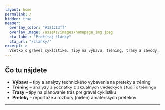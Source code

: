 ```yaml
---
layout: home
permalink: /
hidden: true
header:
  overlay_color: "#121213ff"
  overlay_image: /assets/images/homepage_img.jpeg
  cta_label: "Prečítaj články"
  cta_url: "/clanky/"
excerpt: >
  Všetko o gravel cyklistike. Tipy na výbavu, tréning, trasy a závody.
---
```


## Čo tu nájdete
- **Výbava** –  tipy a analýzy technického vybavenia na preteky a tréning
- **Tréning** – analýzy a poznatky z aktuálnych vedeckých štúdií o tréningu   
- **Trasy** – tipy na plánovanie trás pre gravel cyklistiku  
- **Preteky** – reportáže a rozbory (nielen) amatérskych pretekov  

---


